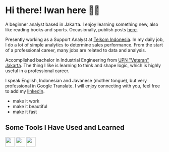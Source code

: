 # Hi there! Iwan here :construction_worker_man:

A beginner analyst based in Jakarta. I enjoy learning something new, also like reading books and sports. Occasionally, publish posts [here](https://medium.com/@kurniawan50).

Presently working as a Support Analyst at [Telkom Indonesia](https://www.telkom.co.id/sites). In my daily job, I do a lot of simple analytics to determine sales performance. From the start of a professional career, many jobs are related to data and analysis.

Accomplished bachelor in Industrial Engineering from [UPN "Veteran" Jakarta](https://www.upnvj.ac.id/). The thing I like is learning to think and shape logic, which is highly useful in a professional career.

I speak English, Indonesian and Javanese (mother tongue), but very professional in Google Translate. I will enjoy connecting with you, feel free to add my [linkedin](https://www.linkedin.com/in/iwankurniawan50/).

- make it work
- make it beautiful
- make it fast


## Some Tools I Have Used and Learned
<img align="left" width="30px" src="https://camo.githubusercontent.com/25d07ba4220a3fcadb4af12394d157494ec298dec4ecd86321961427ea18c9e8/68747470733a2f2f63646e2e6a7364656c6976722e6e65742f67682f64657669636f6e732f64657669636f6e2f69636f6e732f7673636f64652f7673636f64652d6f726967696e616c2e737667">
<img align="left" width="30px" src="[https://logos-download.com/wp-content/uploads/2016/10/Python_logo_icon-700x697.png](https://raw.githubusercontent.com/devicons/devicon/master/icons/python/python-original-wordmark.svg)https://raw.githubusercontent.com/devicons/devicon/master/icons/python/python-original-wordmark.svg">
<img align="left" width="30px" src="[https://www.mysql.com/common/logos/logo-mysql-170x115.png](https://raw.githubusercontent.com/devicons/devicon/master/icons/mysql/mysql-original-wordmark.svg)https://raw.githubusercontent.com/devicons/devicon/master/icons/mysql/mysql-original-wordmark.svg">
